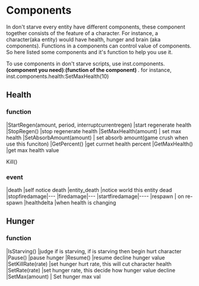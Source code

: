 # Components
In don't starve every entity have different components, these component together consists of the feature of a character. For instance, a character(aka entity) would have health, hunger and brain (aka components). Functions in a components can control value of components. So here listed some components and it's function to help you use it. 

To use components in don't starve scripts, use inst.components.<b>(component you need)</b>:<b>(function of the component) </b>.  for instance, inst.components.health:SetMaxHealth(10)

## Health
### function
|StartRegen(amount, period, interruptcurrentregen)  |start regenerate health
|StopRegen() |stop regenerate health
|SetMaxHealth(amount) | set max health 
|SetAbsorbAmount(amount) | set absorb amount(game crush when use this funciton)
|GetPercent()  |get currnet health percent
|GetMaxHealth() |get max health value

Kill()
### event
|death  |self notice death
|entity_death |notice world this entity dead
|stopfiredamage|---
|firedamage|---
|startfiredamage|----
|respawn   | on re-spawn
|healthdelta   |when health is changing

## Hunger
### function 
|IsStarving()   |judge if is starving, if is starving then begin hurt character
|Pause()  |pause hunger
|Resume()   |resume decline hunger value
|SetKillRate(rate)  |set hunger hurt rate, this will cut character health
|SetRate(rate)  |set hunger rate, this decide how hunger value decline
|SetMax(amount) | Set hunger max val


